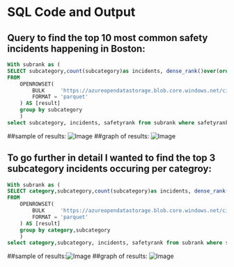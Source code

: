 # SQL Code and Output

## Query to find the top 10 most common safety incidents happening in Boston:

```sql
With subrank as (
SELECT subcategory,count(subcategory)as incidents, dense_rank()over(order by count(subcategory)desc)as safetyrank
FROM
    OPENROWSET(
        BULK     'https://azureopendatastorage.blob.core.windows.net/citydatacontainer/Safety/Release/city=Boston/*.parquet',
        FORMAT = 'parquet'
    ) AS [result]
    group by subcategory
    )
select subcategory, incidents, safetyrank from subrank where safetyrank<=10;
```
##sample of results:
![Image](https://github.com/user-attachments/assets/9b1fc799-bb65-4b49-a5fb-261796bb691e)
##graph of results:
![Image](https://github.com/user-attachments/assets/6043595b-5684-4351-aba8-d81f16336256)


## To go further in detail I wanted to find the top 3 subcategory incidents occuring per categroy:



```sql
With subrank as (
SELECT category,subcategory,count(subcategory)as incidents, dense_rank()over(partition by category order by count(subcategory)desc)as safetyrank
FROM
    OPENROWSET(
        BULK     'https://azureopendatastorage.blob.core.windows.net/citydatacontainer/Safety/Release/city=Boston/*.parquet',
        FORMAT = 'parquet'
    ) AS [result]
    group by category,subcategory
    )
select category,subcategory, incidents, safetyrank from subrank where safetyrank<=3
```
##sample of results:![Image](https://github.com/user-attachments/assets/5209c9a2-9e2a-4ea9-9e95-8542f2475978)
##graph of results:
![Image](https://github.com/user-attachments/assets/1b39f112-aac8-44d8-9918-7835cbc44cf3)
